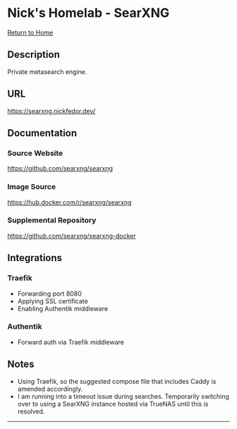 # Nick's Homelab - SearXNG

[Return to Home](/README.md)

## Description

Private metasearch engine.

## URL

<https://searxng.nickfedor.dev/>

## Documentation

### Source Website

<https://github.com/searxng/searxng>

### Image Source

<https://hub.docker.com/r/searxng/searxng>

### Supplemental Repository

<https://github.com/searxng/searxng-docker>

## Integrations

### Traefik

- Forwarding port 8080
- Applying SSL certificate
- Enabling Authentik middleware

### Authentik

- Forward auth via Traefik middleware

## Notes

- Using Traefik, so the suggested compose file that includes Caddy is amended
  accordingly.
- I am running into a timeout issue during searches. Temporarily switching over
  to using a SearXNG instance hosted via TrueNAS until this is resolved.

----------
